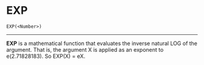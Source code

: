 # EXP

```
EXP(<Number>)
```

---

**EXP** is a mathematical function that evaluates the inverse natural LOG of the argument. That is, the argument X is applied as an exponent to e(2.71828183). So EXP(X) = eX.
